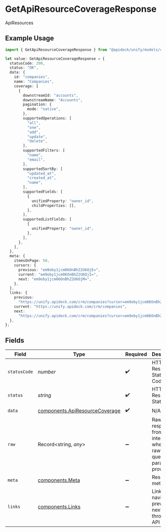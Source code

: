 # GetApiResourceCoverageResponse

ApiResources

## Example Usage

```typescript
import { GetApiResourceCoverageResponse } from "@apideck/unify/models/components";

let value: GetApiResourceCoverageResponse = {
  statusCode: 200,
  status: "OK",
  data: {
    id: "companies",
    name: "Companies",
    coverage: [
      {
        downstreamId: "accounts",
        downstreamName: "Accounts",
        pagination: {
          mode: "native",
        },
        supportedOperations: [
          "all",
          "one",
          "add",
          "update",
          "delete",
        ],
        supportedFilters: [
          "name",
          "email",
        ],
        supportedSortBy: [
          "updated_at",
          "created_at",
          "name",
        ],
        supportedFields: [
          {
            unifiedProperty: "owner_id",
            childProperties: [],
          },
        ],
        supportedListFields: [
          {
            unifiedProperty: "owner_id",
          },
        ],
      },
    ],
  },
  meta: {
    itemsOnPage: 50,
    cursors: {
      previous: "em9oby1jcm06OnBhZ2U6OjE=",
      current: "em9oby1jcm06OnBhZ2U6OjI=",
      next: "em9oby1jcm06OnBhZ2U6OjM=",
    },
  },
  links: {
    previous:
      "https://unify.apideck.com/crm/companies?cursor=em9oby1jcm06OnBhZ2U6OjE%3D",
    current: "https://unify.apideck.com/crm/companies",
    next:
      "https://unify.apideck.com/crm/companies?cursor=em9oby1jcm06OnBhZ2U6OjM",
  },
};
```

## Fields

| Field                                                                            | Type                                                                             | Required                                                                         | Description                                                                      | Example                                                                          |
| -------------------------------------------------------------------------------- | -------------------------------------------------------------------------------- | -------------------------------------------------------------------------------- | -------------------------------------------------------------------------------- | -------------------------------------------------------------------------------- |
| `statusCode`                                                                     | *number*                                                                         | :heavy_check_mark:                                                               | HTTP Response Status Code                                                        | 200                                                                              |
| `status`                                                                         | *string*                                                                         | :heavy_check_mark:                                                               | HTTP Response Status                                                             | OK                                                                               |
| `data`                                                                           | [components.ApiResourceCoverage](../../models/components/apiresourcecoverage.md) | :heavy_check_mark:                                                               | N/A                                                                              |                                                                                  |
| `raw`                                                                            | Record<string, *any*>                                                            | :heavy_minus_sign:                                                               | Raw response from the integration when raw=true query param is provided          |                                                                                  |
| `meta`                                                                           | [components.Meta](../../models/components/meta.md)                               | :heavy_minus_sign:                                                               | Response metadata                                                                |                                                                                  |
| `links`                                                                          | [components.Links](../../models/components/links.md)                             | :heavy_minus_sign:                                                               | Links to navigate to previous or next pages through the API                      |                                                                                  |